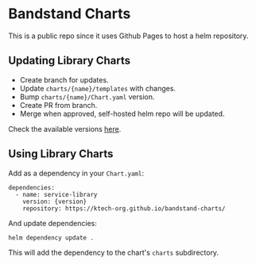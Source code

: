 # Bandstand Charts

This is a public repo since it uses Github Pages to host a helm repository.

## Updating Library Charts

- Create branch for updates.
- Update `charts/{name}/templates` with changes.
- Bump `charts/{name}/Chart.yaml` version.
- Create PR from branch.
- Merge when approved, self-hosted helm repo will be updated.

Check the available versions [here](https://ktech-org.github.io/bandstand-charts/index.yaml).

## Using Library Charts

Add as a dependency in your `Chart.yaml`:
```
dependencies:
  - name: service-library
    version: {version}
    repository: https://ktech-org.github.io/bandstand-charts/
```

And update dependencies:
```
helm dependency update .
```

This will add the dependency to the chart's `charts` subdirectory. 
